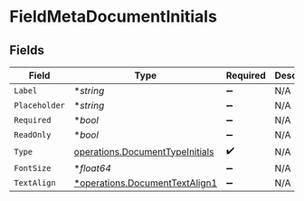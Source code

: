 # FieldMetaDocumentInitials


## Fields

| Field                                                                              | Type                                                                               | Required                                                                           | Description                                                                        |
| ---------------------------------------------------------------------------------- | ---------------------------------------------------------------------------------- | ---------------------------------------------------------------------------------- | ---------------------------------------------------------------------------------- |
| `Label`                                                                            | **string*                                                                          | :heavy_minus_sign:                                                                 | N/A                                                                                |
| `Placeholder`                                                                      | **string*                                                                          | :heavy_minus_sign:                                                                 | N/A                                                                                |
| `Required`                                                                         | **bool*                                                                            | :heavy_minus_sign:                                                                 | N/A                                                                                |
| `ReadOnly`                                                                         | **bool*                                                                            | :heavy_minus_sign:                                                                 | N/A                                                                                |
| `Type`                                                                             | [operations.DocumentTypeInitials](../../models/operations/documenttypeinitials.md) | :heavy_check_mark:                                                                 | N/A                                                                                |
| `FontSize`                                                                         | **float64*                                                                         | :heavy_minus_sign:                                                                 | N/A                                                                                |
| `TextAlign`                                                                        | [*operations.DocumentTextAlign1](../../models/operations/documenttextalign1.md)    | :heavy_minus_sign:                                                                 | N/A                                                                                |